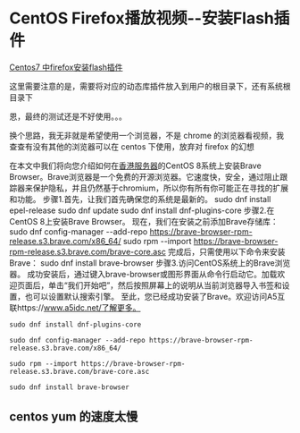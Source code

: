 # CentOS Firefox播放视频--安装Flash插件



[Centos7 中firefox安装flash插件](https://blog.51cto.com/u_1929297/2398742)

这里需要注意的是，需要将对应的动态库插件放入到用户的根目录下，还有系统根目录下

恩，最终的测试还是不好使用。。。

换个思路，我无非就是希望使用一个浏览器，不是 chrome 的浏览器看视频，我查查有没有其他的浏览器可以在 centos 下使用，放弃对 firefox 的幻想



在本文中我们将向您介绍如何在[香港服务器](https://www.a5idc.net/)的CentOS 8系统上安装Brave Browser。Brave浏览器是一个免费的开源浏览器。它速度快，安全，通过阻止跟踪器来保护隐私，并且仍然基于chromium，所以你有所有你可能正在寻找的扩展和功能。
步骤1.首先，让我们首先确保您的系统是最新的。
sudo dnf install epel-release
sudo dnf update
sudo dnf install dnf-plugins-core
步骤2.在CentOS 8上安装Brave Browser。
现在，我们在安装之前添加Brave存储库：
sudo dnf config-manager --add-repo https://brave-browser-rpm-release.s3.brave.com/x86_64/
sudo rpm --import https://brave-browser-rpm-release.s3.brave.com/brave-core.asc
完成后，只需使用以下命令来安装Brave：
sudo dnf install brave-browser
步骤3.访问CentOS系统上的Brave浏览器。
成功安装后，通过键入brave-browser或图形界面从命令行启动它。加载欢迎页面后，单击“我们开始吧”，然后按照屏幕上的说明从当前浏览器导入书签和设置，也可以设置默认搜索引擎。
至此，您已经成功安装了Brave。欢迎访问A5互联https://www.a5idc.net/了解更多。



```shell
sudo dnf install dnf-plugins-core

sudo dnf config-manager --add-repo https://brave-browser-rpm-release.s3.brave.com/x86_64/

sudo rpm --import https://brave-browser-rpm-release.s3.brave.com/brave-core.asc

sudo dnf install brave-browser
```

## centos yum 的速度太慢

